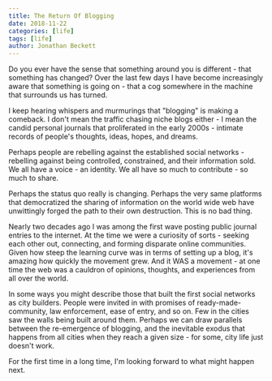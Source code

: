 ```yaml
---
title: The Return Of Blogging
date: 2018-11-22
categories: [life]
tags: [life]
author: Jonathan Beckett
---
```


Do you ever have the sense that something around you is different - that something has changed? Over the last few days I have become increasingly aware that something is going on - that a cog somewhere in the machine that surrounds us has turned.

I keep hearing whispers and murmurings that "blogging" is making a comeback. I don't mean the traffic chasing niche blogs either - I mean the candid personal journals that proliferated in the early 2000s - intimate records of people's thoughts, ideas, hopes, and dreams.

Perhaps people are rebelling against the established social networks - rebelling against being controlled, constrained, and their information sold. We all have a voice - an identity. We all have so much to contribute - so much to share.

Perhaps the status quo really is changing. Perhaps the very same platforms that democratized the sharing of information on the world wide web have unwittingly forged the path to their own destruction. This is no bad thing.

Nearly two decades ago I was among the first wave posting public journal entries to the internet. At the time we were a curiosity of sorts - seeking each other out, connecting, and forming disparate online communities. Given how steep the learning curve was in terms of setting up a blog, it's amazing how quickly the movement grew. And it WAS a movement - at one time the web was a cauldron of opinions, thoughts, and experiences from all over the world.

In some ways you might describe those that built the first social networks as city builders. People were invited in with promises of ready-made-community, law enforcement, ease of entry, and so on. Few in the cities saw the walls being built around them. Perhaps we can draw parallels between the re-emergence of blogging, and the inevitable exodus that happens from all cities when they reach a given size - for some, city life just doesn't work.

For the first time in a long time, I'm looking forward to what might happen next.